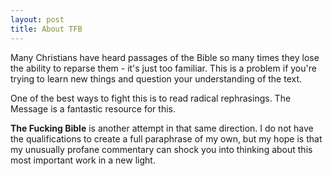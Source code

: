```yaml
---
layout: post
title: About TFB
---
```


Many Christians have heard passages of the Bible so many times they lose the
ability to reparse them - it's just too familiar.  This is a problem if you're
trying to learn new things and question your understanding of the text.

One of the best ways to fight this is to read radical rephrasings.  The Message
is a fantastic resource for this.

**The Fucking Bible** is another attempt in that same direction.  I do not have
the qualifications to create a full paraphrase of my own, but my hope is that
my unusually profane commentary can shock you into thinking about this most
important work in a new light.

